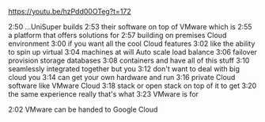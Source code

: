 

https://youtu.be/hzPdd00OTeg?t=172

2:50
...UniSuper builds
2:53
their software on top of VMware which is
2:55
a platform that offers solutions for
2:57
building on premises Cloud environment
3:00
if you want all the cool Cloud features
3:02
like the ability to spin up virtual
3:04
machines at will Auto scale load balance
3:06
failover provision storage databases
3:08
containers and have all of this stuff
3:10
seamlessly integrated together but you
3:12
don't want to deal with big cloud you
3:14
can get your own hardware and run
3:16
private Cloud software like VMware Cloud
3:18
stack or open stack on top of it to get
3:20
the same experience really that's what
3:23
VMware is for 

2:02
VMware can be handed to Google Cloud
